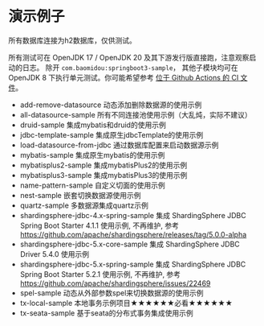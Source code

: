 # 演示例子

所有数据库连接为h2数据库，仅供测试。

所有测试可在 OpenJDK 17 / OpenJDK 20 及其下游发行版直接跑，注意观察启动的日志。 除开 `com.baomidou:springboot3-sample`， 
其他子模块均可在 OpenJDK 8 下执行单元测试。你可能希望参考 [位于 Github Actions 的 CI 文件](./.github/workflows/ci.yml)。

- add-remove-datasource 动态添加删除数据源的使用示例
- all-datasource-sample 所有不同连接池使用示例（大乱炖，实际不建议）
- druid-sample 集成mybatis和druid的使用示例
- jdbc-template-sample 集成原生jdbcTemplate的使用示例
- load-datasource-from-jdbc 通过数据库配置来启动数据源示例
- mybatis-sample 集成原生mybatis的使用示例
- mybatisplus2-sample 集成mybatisPlus2的使用示例
- mybatisplus3-sample 集成mybatisPlus3的使用示例
- name-pattern-sample 自定义切面的使用示例
- nest-sample 嵌套切换数据源使用示例
- quartz-sample 多数据源集成quartz示例
- shardingsphere-jdbc-4.x-spring-sample 集成 ShardingSphere JDBC Spring Boot Starter 4.1.1 使用示例, 不再维护, 参考 https://github.com/apache/shardingsphere/releases/tag/5.0.0-alpha
- shardingsphere-jdbc-5.x-core-sample 集成 ShardingSphere JDBC Driver 5.4.0 使用示例
- shardingsphere-jdbc-5.x-spring-sample 集成 ShardingSphere JDBC Spring Boot Starter 5.2.1 使用示例, 不再维护, 参考 https://github.com/apache/shardingsphere/issues/22469
- spel-sample 动态从外部参数spel来切换数据源的使用示例
- tx-local-sample 本地事务示例项目★★★★★★必看★★★★★★
- tx-seata-sample 基于seata的分布式事务集成使用示例
